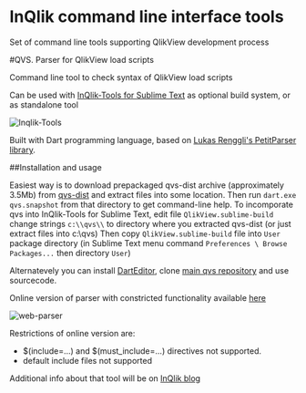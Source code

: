 InQlik command line interface tools
========================
Set of command line tools supporting QlikView development process


#QVS. Parser for QlikView load scripts

Command line tool to check syntax of QlikView load scripts

Can be used with [InQlik-Tools for Sublime Text](https://github.com/inqlik/inqlik-tools) as optional build system, or as standalone tool

![Inqlik-Tools](http://inqlik.github.io/images/qvs_error.png)

Built with Dart programming language, based on [Lukas Renggli's PetitParser library](https://github.com/renggli/dart-petitparser).


##Installation and usage

Easiest way is to download prepackaged qvs-dist archive (approximately 3.5Mb) from [qvs-dist](https://github.com/inqlik/qvs-dist/archive/master.zip) and extract files into some location.
Then run `dart.exe qvs.snapshot` from that directory to get command-line help.
To incomporate qvs into InQlik-Tools for Sublime Text, edit file `QlikView.sublime-build` change strings `c:\\qvs\\` to directory where you extracted qvs-dist (or just extract files into c:\qvs)
Then copy `QlikView.sublime-build` file into `User` package directory (in Sublime Text menu command `Preferences \ Browse Packages...` then directory `User`)

Alternatevely you can install [DartEditor](https://www.dartlang.org/), clone [main qvs repository](https://github.com/inqlik/qvs) and use sourcecode. 

Online version of parser with constricted functionality available [here](http://inqlik.github.io/live/build/web/qvs.html)

![web-parser](http://inqlik.github.io/images/web_qvs_error.png)

Restrictions of online version are:

- $(include=...) and $(must_include=...) directives not supported.
- default include files not supported

Additional info about that tool will be on [InQlik blog](http://inqlik.github.io/) 
